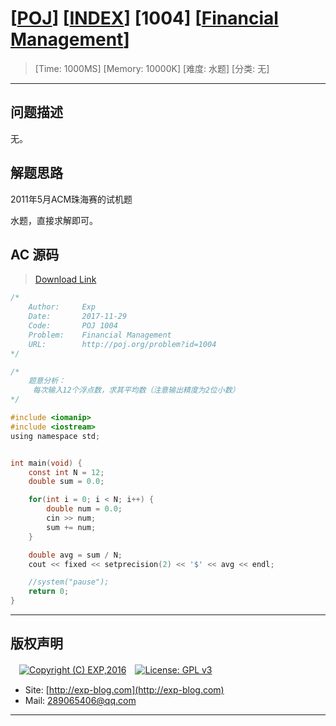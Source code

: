 # [[POJ](http://poj.org/)] [[INDEX](https://github.com/lyy289065406/POJ-Solving-Reports)] [1004] [[Financial Management](http://poj.org/problem?id=1004)]

> [Time: 1000MS] [Memory: 10000K] [难度: 水题] [分类: 无]

------

## 问题描述

无。

## 解题思路

2011年5月ACM珠海赛的试机题

水题，直接求解即可。

## AC 源码

> [Download Link](/reports/POJ1004-Financial%20Management/src)


```c
/*
	Author:     Exp
	Date:       2017-11-29
	Code:       POJ 1004
	Problem:    Financial Management
	URL:		http://poj.org/problem?id=1004
*/

/*
	题意分析：
	 每次输入12个浮点数，求其平均数（注意输出精度为2位小数）
*/

#include <iomanip>
#include <iostream>
using namespace std;


int main(void) {
	const int N = 12;
	double sum = 0.0;

	for(int i = 0; i < N; i++) {
		double num = 0.0;
		cin >> num;
		sum += num;
	}

	double avg = sum / N;
	cout << fixed << setprecision(2) << '$' << avg << endl;

	//system("pause");
	return 0;
}
```

------

## 版权声明

　[![Copyright (C) EXP,2016](https://img.shields.io/badge/Copyright%20(C)-EXP%202016-blue.svg)](http://exp-blog.com)　[![License: GPL v3](https://img.shields.io/badge/License-GPL%20v3-blue.svg)](https://www.gnu.org/licenses/gpl-3.0)
  

- Site: [http://exp-blog.com](http://exp-blog.com) 
- Mail: <a href="mailto:289065406@qq.com?subject=[EXP's Github]%20Your%20Question%20（请写下您的疑问）&amp;body=What%20can%20I%20help%20you?%20（需要我提供什么帮助吗？）">289065406@qq.com</a>


------

